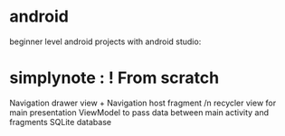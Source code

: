 # android

beginner level android projects with android studio:

# simplynote : ! From scratch

Navigation drawer view + Navigation host fragment /n
recycler view for main presentation
ViewModel to pass data between main activity and fragments
SQLite database
  

